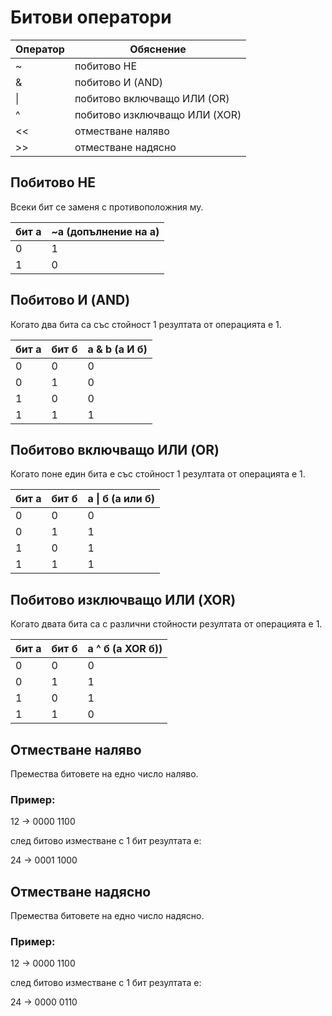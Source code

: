# Битови оператори

|Оператор|Обяснение|
|--|--|
|~ | побитово НЕ |
|&| побитово И (AND) 
|\||побитово включващо ИЛИ (OR) 
|^|побитово изключващо ИЛИ (XOR) 
|<<|отместване наляво 
|>>|отместване надясно 

## Побитово НЕ

Всеки бит се заменя с противоположния му.

|бит а | ~а (допълнение на а)|
|--|--|
|0 |1 | 
|1 |0 |

## Побитово И (AND) 

Когато два бита са със стойност 1 резултата от операцията е 1.

| бит а| бит б  | а & b (a И б) 
|--|--|--|
0  | 0 | 0  
0  | 1 | 0 
1  | 0 | 0 
1  | 1 | 1 

## Побитово включващо ИЛИ (OR) 

Когато поне един бита е със стойност 1 резултата от операцията е 1.

| бит а| бит б  | а \| б (а или б) 
|--|--|--|
0  | 0 | 0  
0  | 1 | 1 
1  | 0 | 1 
1  | 1 | 1 

## Побитово изключващо ИЛИ (XOR) 

Когато двата бита са с различни стойности резултата от операцията е 1.

| бит а| бит б  | а ^ б (а XOR б)) 
|--|--|--|
0  | 0 | 0  
0  | 1 | 1 
1  | 0 | 1 
1  | 1 | 0 

## Отместване наляво 

Премества битовете на едно число наляво.

### Пример:

12 -> 0000 1100

след битово изместване с 1 бит резултата е:

24 -> 0001 1000

## Отместване надясно 

Премества битовете на едно число надясно.

### Пример:

12 -> 0000 1100

след битово изместване с 1 бит резултата е:

24 -> 0000 0110
